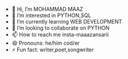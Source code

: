 - 👋 Hi, I’m MOHAMMAD MAAZ
- 👀 I’m interested in PYTHON,SQL
- 🌱 I’m currently learning WEB DEVELOPMENT 
- 💞️ I’m looking to collaborate on PYTHON
- 📫 How to reach me insta-maaazansarii
- 😄 Pronouns: he/him cod/er
- ⚡ Fun fact: writer,poet,songwriter 

<!---
maazansari42/maazansari42 is a ✨ special ✨ repository because its `README.md` (this file) appears on your GitHub profile.
You can click the Preview link to take a look at your changes.
--->

